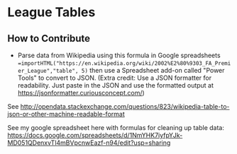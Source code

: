 # League Tables

## How to Contribute

- Parse data from Wikipedia using this formula in Google spreadsheets `=importHTML("https://en.wikipedia.org/wiki/2002%E2%80%9303_FA_Premier_League","table", 5)` then use a Spreadsheet add-on called "Power Tools" to convert to JSON. (Extra credit: Use a JSON formatter for readability. Just paste in the JSON and use the formatted output at https://jsonformatter.curiousconcept.com/)

See http://opendata.stackexchange.com/questions/823/wikipedia-table-to-json-or-other-machine-readable-format

See my google spreadsheet here with formulas for cleaning up table data: https://docs.google.com/spreadsheets/d/1NmYHK7iyfpYJk-MD051QDenxvTl4mBVpcnwEazf-n94/edit?usp=sharing
